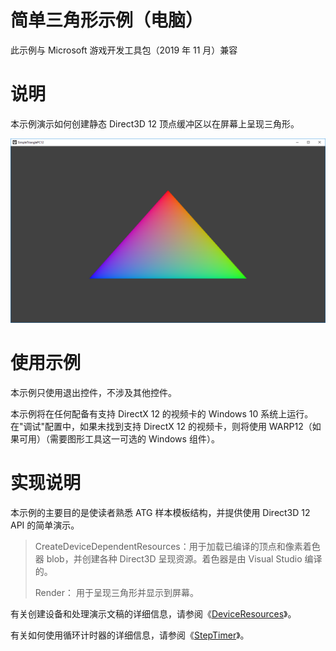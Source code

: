 # 简单三角形示例（电脑）

此示例与 Microsoft 游戏开发工具包（2019 年 11 月）兼容

# 说明

本示例演示如何创建静态 Direct3D 12 顶点缓冲区以在屏幕上呈现三角形。

![](./media/image1.png)

# 使用示例

本示例只使用退出控件，不涉及其他控件。

本示例将在任何配备有支持 DirectX 12 的视频卡的 Windows 10
系统上运行。在"调试"配置中，如果未找到支持 DirectX 12 的视频卡，则将使用
WARP12（如果可用）（需要图形工具这一可选的 Windows 组件）。

# 实现说明

本示例的主要目的是使读者熟悉 ATG 样本模板结构，并提供使用 Direct3D 12
API 的简单演示。

> CreateDeviceDependentResources：用于加载已编译的顶点和像素着色器
> blob，并创建各种 Direct3D 呈现资源。着色器是由 Visual Studio 编译的。
>
> Render： 用于呈现三角形并显示到屏幕。

有关创建设备和处理演示文稿的详细信息，请参阅《[DeviceResources](https://github.com/Microsoft/DirectXTK12/wiki/DeviceResources)》。

有关如何使用循环计时器的详细信息，请参阅《[StepTimer](https://github.com/Microsoft/DirectXTK/wiki/StepTimer)》。
